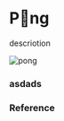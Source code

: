 # P🏓ng
descriotion

![pong](https://github.com/dylanramdhan/Projects/assets/114676339/9c7d6c1a-0d96-4563-94ee-dd196ef697d2)


### asdads

### Reference

